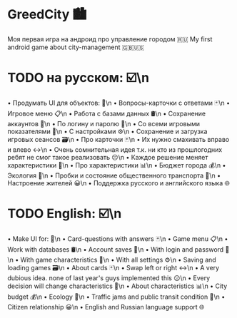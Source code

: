# GreedCity 🏙️
Моя первая игра на андроид про управление городом 🇷🇺
My first android game about city-management 🇬🇧🇺🇸

# TODO на русском: ☑️\n
• Продумать UI для объектов: 📱\n
  • Вопросы-карточки с ответами 🃏\n
  • Игровое меню 📋\n
• Работа с базами данных 🛢️\n
  • Сохранение аккаунтов 💽\n
    • По логину и паролю 🔑\n
    • Со всеми игровыми показателями 🔗\n
    • С настройками ⚙️\n
  • Сохранение и загрузка игровых сеансов 🗃️\n
• Про карточки 🃏\n
  • Их нужно смахивать вправо и влево ↔️\n
    • Очень сомнительная идея т.к. ни кто из прошлогодних ребят не смог такое реализовать ☹️\n
  • Каждое решение меняет характеристики 🧮\n
• Про характеристики 📊\n
  • Бюджет города 💰\n
  • Экология 🌱\n
  • Пробки и состояние общественного транспорта 🚗\n
  • Настроение жителей 😀\n
• Поддержка русского и английского языка 🌐

# TODO English: ☑️\n
• Make UI for: 📱\n
  • Card-questions with answers 🃏\n
  • Game menu 📋\n
• Work with databases 🛢️\n
  • Account saves 💽\n
    • With login and password 🔑\n
    • With game characteristics 🔗\n
    • With all settings ⚙️\n
  • Saving and loading games 🗃️\n
• About cards 🃏\n
  • Swap left or right ↔️\n
    • A very dubious idea. none of last year's guys implemented this ☹️\n
  • Every decision will change characteristics 🧮\n
• About characteristics 📊\n
  • City budget 💰\n
  • Ecology 🌱\n
  • Traffic jams and public transit condition 🚗\n
  • Citizen relationship 😀\n
• English and Russian language support 🌐
